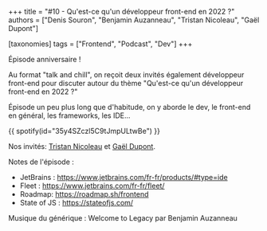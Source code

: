 +++
title = "#10 - Qu'est-ce qu'un développeur front-end en 2022 ?"
authors = ["Denis Souron", "Benjamin Auzanneau", "Tristan Nicoleau", "Gaël Dupont"]

[taxonomies]
tags = ["Frontend", "Podcast", "Dev"]
+++

Épisode anniversaire !

Au format "talk and chill", on reçoit deux invités également développeur front-end pour discuter autour du thème "Qu'est-ce qu'un développeur front-end en 2022 ?"

Épisode un peu plus long que d'habitude, on y aborde le dev, le front-end en général, les frameworks, les IDE...

<!-- more -->

{{ spotify(id="35y4SZczl5C9tJmpULtwBe") }}

Nos invités: [Tristan Nicoleau](https://www.linkedin.com/in/tristan-nicoleau-a4b5079a/) et [Gaël Dupont](https://www.linkedin.com/in/ga%C3%ABl-dupont-13b11a114/).

Notes de l'épisode :

- JetBrains : https://www.jetbrains.com/fr-fr/products/#type=ide
- Fleet : https://www.jetbrains.com/fr-fr/fleet/
- Roadmap: https://roadmap.sh/frontend
- State of JS : https://stateofjs.com/

Musique du générique : Welcome to Legacy par Benjamin Auzanneau
